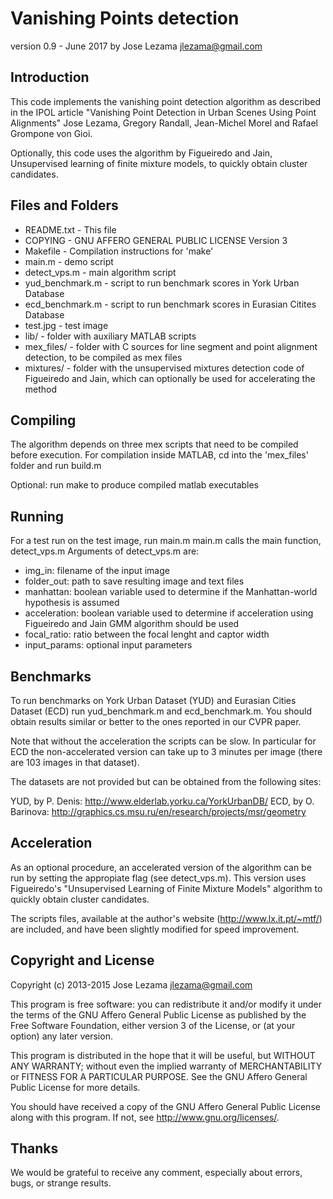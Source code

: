 Vanishing Points detection 
==========================
version 0.9 - June 2017
by Jose Lezama <jlezama@gmail.com>


Introduction
------------

This code implements the vanishing point detection algorithm as described in the IPOL article
 "Vanishing Point Detection in Urban Scenes Using Point Alignments" Jose Lezama, Gregory Randall, Jean-Michel Morel and Rafael Grompone von Gioi. 

Optionally, this code uses the algorithm by Figueiredo and Jain, Unsupervised 
learning of finite mixture models, to quickly obtain cluster candidates.

Files and Folders
-----------------

  - README.txt             - This file
  - COPYING                - GNU AFFERO GENERAL PUBLIC LICENSE Version 3
  - Makefile               - Compilation instructions for 'make'
  - main.m		       - demo script
  - detect_vps.m	       - main algorithm script
  - yud_benchmark.m	       - script to run benchmark scores in York Urban Database
  - ecd_benchmark.m	       - script to run benchmark scores in Eurasian Citites Database
  - test.jpg	       - test image
  - lib/		       - folder with auxiliary MATLAB scripts
  - mex_files/	       - folder with C sources for line segment and point alignment detection, to be compiled as mex files
  - mixtures/	       - folder with the unsupervised mixtures detection code of Figueiredo and Jain, which can optionally be used for accelerating the method


Compiling
---------

The algorithm depends on three mex scripts that need to be compiled before
execution. For compilation inside MATLAB, cd into the 'mex_files' folder and run
build.m

Optional: run make to produce compiled matlab executables

Running
-------

For a test run on the test image, run main.m
main.m calls the main function, detect_vps.m
Arguments of detect_vps.m are:
 - img_in: filename of the input image
 - folder_out: path to save resulting image and text files
 - manhattan: boolean variable used to determine if the Manhattan-world
   hypothesis is assumed
 - acceleration: boolean variable used to determine if acceleration using
   Figueiredo and Jain GMM algorithm should be used
 - focal_ratio: ratio between the focal lenght and captor width
 - input_params: optional input parameters


Benchmarks
----------

To run benchmarks on York Urban Dataset (YUD) and Eurasian Cities Dataset (ECD)
run yud_benchmark.m and ecd_benchmark.m. You should obtain results similar or
better to the ones reported in our CVPR paper.

Note that without the acceleration the scripts can be slow. In particular for
ECD the non-accelerated version can take up to 3 minutes per image (there are
103 images in that dataset).

The datasets are not provided but can be obtained from the following sites:

YUD, by P. Denis: http://www.elderlab.yorku.ca/YorkUrbanDB/
ECD, by O. Barinova: http://graphics.cs.msu.ru/en/research/projects/msr/geometry


Acceleration
------------

As an optional procedure, an accelerated version of the algorithm can be run by
setting the appropiate flag (see detect_vps.m). This version uses Figueiredo's
"Unsupervised Learning of Finite Mixture Models" algorithm to quickly obtain
cluster candidates.  

The scripts files, available at the author's website (http://www.lx.it.pt/~mtf/)
are included, and have been slightly modified for speed improvement.


Copyright and License
---------------------

Copyright (c) 2013-2015 Jose Lezama <jlezama@gmail.com>

This program is free software: you can redistribute it and/or modify
it under the terms of the GNU Affero General Public License as
published by the Free Software Foundation, either version 3 of the
License, or (at your option) any later version.

This program is distributed in the hope that it will be useful,
but WITHOUT ANY WARRANTY; without even the implied warranty of
MERCHANTABILITY or FITNESS FOR A PARTICULAR PURPOSE. See the
GNU Affero General Public License for more details.

You should have received a copy of the GNU Affero General Public License
along with this program. If not, see <http://www.gnu.org/licenses/>.


Thanks
------

We would be grateful to receive any comment, especially about errors,
bugs, or strange results.
